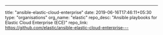 ---
title: "ansible-elastic-cloud-enterprise"
date: 2019-06-16T17:46:11+05:30
type: "organisations"
org_name: "elastic"
repo_desc: "Ansible playbooks for Elastic Cloud Enterprise (ECE)"
repo_link: https://github.com/elastic/ansible-elastic-cloud-enterprise---